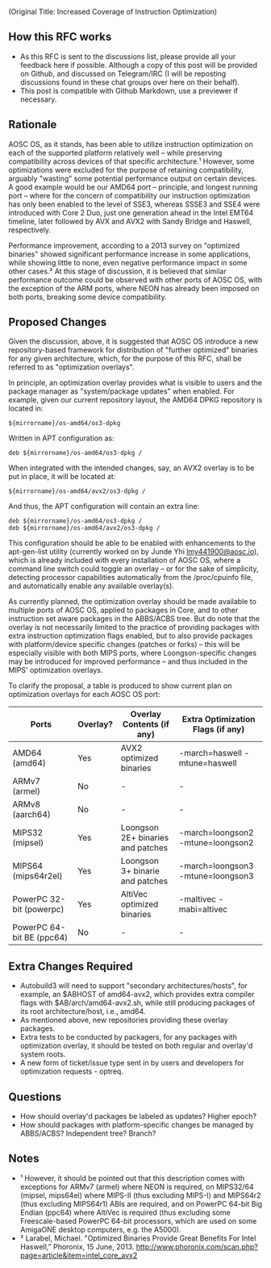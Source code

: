 (Original Title: Increased Coverage of Instruction Optimization)

How this RFC works
------------------

- As this RFC is sent to the discussions list, please provide all your feedback here if possible. Although a copy of this post will be provided on Github, and discussed on Telegram/IRC (I will be reposting discussions found in these chat groups over here on their behalf).
- This post is compatible with Github Markdown, use a previewer if necessary.

Rationale
---------

AOSC OS, as it stands, has been able to utilize instruction optimization on each of the supported platform relatively well – while preserving compatibility across devices of that specific architecture.¹ However, some optimizations were excluded for the purpose of retaining compatibility, arguably "wasting" some potential performance output on certain devices. A good example would be our AMD64 port – principle, and longest running port – where for the concern of compatibility our instruction optimization has only been enabled to the level of SSE3, whereas SSSE3 and SSE4 were introduced with Core 2 Duo, just one generation ahead in the Intel EMT64 timeline, later followed by AVX and AVX2 with Sandy Bridge and Haswell, respectively.

Performance improvement, according to a 2013 survey on "optimized binaries" showed significant performance increase in some applications, while showing little to none, even negative performance impact in some other cases.² At this stage of discussion, it is believed that similar performance outcome could be observed with other ports of AOSC OS, with the exception of the ARM ports, where NEON has already been imposed on both ports, breaking some device compatibility.

Proposed Changes
----------------

Given the discussion, above, it is suggested that AOSC OS introduce a new repository-based framework for distribution of "further optimized" binaries for any given architecture, which, for the purpose of this RFC, shall be referred to as "optimization overlays".

In principle, an optimization overlay provides what is visible to users and the package manager as "system/package updates" when enabled. For example, given our current repository layout, the AMD64 DPKG repository is located in:

    ${mirrorname}/os-amd64/os3-dpkg

Written in APT configuration as:

    deb ${mirrorname}/os-amd64/os3-dpkg /

When integrated with the intended changes, say, an AVX2 overlay is to be put in place, it will be located at:

    ${mirrorname}/os-amd64/avx2/os3-dpkg /

And thus, the APT configuration will contain an extra line:

    deb ${mirrorname}/os-amd64/os3-dpkg /
    deb ${mirrorname}/os-amd64/avx2/os3-dpkg /

This configuration should be able to be enabled with enhancements to the apt-gen-list utility (currently worked on by Junde Yhi <lmy441900@aosc.io>), which is already included with every installation of AOSC OS, where a command line switch could toggle an overlay – or for the sake of simplicity, detecting processor capabilities automatically from the /proc/cpuinfo file, and automatically enable any available overlay(s).

As currently planned, the optimization overlay should be made available to multiple ports of AOSC OS, applied to packages in Core, and to other instruction set aware packages in the ABBS/ACBS tree. But do note that the overlay is not necessarily limited to the practice of providing packages with extra instruction optimization flags enabled, but to also provide packages with platform/device specific changes (patches or forks) – this will be especially visible with both MIPS ports, where Loongson-specific changes may be introduced for improved performance – and thus included in the MIPS' optimization overlays.

To clarify the proposal, a table is produced to show current plan on optimization overlays for each AOSC OS port:

| Ports                     | Overlay? | Overlay Contents (if any)         | Extra Optimization Flags (if any) |
|---------------------------|----------|-----------------------------------|-----------------------------------|
| AMD64 (amd64)             | Yes      | AVX2 optimized binaries           | -march=haswell -mtune=haswell     |
| ARMv7 (armel)             | No       | -                                 | -                                 |
| ARMv8 (aarch64)           | No       | -                                 | -                                 |
| MIPS32 (mipsel)           | Yes      | Loongson 2E+ binaries and patches | -march=loongson2 -mtune=loongson2 |
| MIPS64 (mips64r2el)         | Yes      | Loongson 3+ binarie and patches   | -march=loongson3 -mtune=loongson3 |
| PowerPC 32-bit (powerpc)  | Yes      | AltiVec optimized binaries        | -maltivec -mabi=altivec           |
| PowerPC 64-bit BE (ppc64) | No       | -                                 | -                                 |

Extra Changes Required
----------------------

- Autobuild3 will need to support "secondary architectures/hosts", for example, an $ABHOST of amd64-avx2, which provides extra compiler flags with $AB/arch/amd64-avx2.sh, while still producing packages of its root architecture/host, i.e., amd64.
- As mentioned above, new repositories providing these overlay packages.
- Extra tests to be conducted by packagers, for any packages with optimization overlay, it should be tested on both regular and overlay'd system roots.
- A new form of ticket/issue type sent in by users and developers for optimization requests - optreq.

Questions
---------

- How should overlay'd packages be labeled as updates? Higher epoch?
- How should packages with platform-specific changes be managed by ABBS/ACBS? Independent tree? Branch?

Notes
-----

- ¹ However, it should be pointed out that this description comes with exceptions for ARMv7 (armel) where NEON is required, on MIPS32/64 (mipsel, mips64el) where MIPS-II (thus excluding MIPS-I) and MIPS64r2 (thus excluding MIPS64r1) ABIs are required, and on PowerPC 64-bit Big Endian (ppc64) where AltiVec is required (thus excluding some Freescale-based PowerPC 64-bit processors, which are used on some AmigaONE desktop computers, e.g. the A5000).
- ² Larabel, Michael. "Optimized Binaries Provide Great Benefits For Intel Haswell,” Phoronix, 15 June, 2013. http://www.phoronix.com/scan.php?page=article&item=intel_core_avx2
